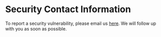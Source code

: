# Security Contact Information

To report a security vulnerability, please email
us [here](contact-project+foehammer82-grug-57605831-issue-@incoming.gitlab.com). We will follow up with you as soon as
possible.
